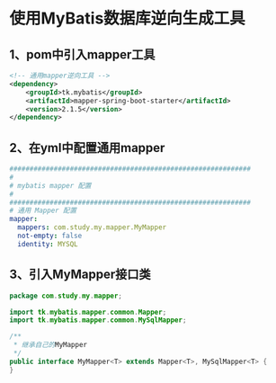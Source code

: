 # 使用MyBatis数据库逆向生成工具

## 1、pom中引入mapper工具

```xml
<!-- 通用mapper逆向工具 -->
<dependency>
    <groupId>tk.mybatis</groupId>
    <artifactId>mapper-spring-boot-starter</artifactId>
    <version>2.1.5</version>
</dependency>
```

## 2、在yml中配置通用mapper

```yml
############################################################
#
# mybatis mapper 配置
#
############################################################
# 通用 Mapper 配置
mapper:
  mappers: com.study.my.mapper.MyMapper
  not-empty: false
  identity: MYSQL
```

## 3、引入MyMapper接口类

```java
package com.study.my.mapper;

import tk.mybatis.mapper.common.Mapper;
import tk.mybatis.mapper.common.MySqlMapper;

/**
 * 继承自己的MyMapper
 */
public interface MyMapper<T> extends Mapper<T>, MySqlMapper<T> {
}
```

